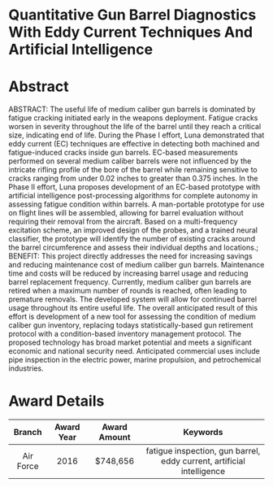 
Quantitative Gun Barrel Diagnostics With Eddy Current Techniques And Artificial Intelligence
============================================================================================

# Abstract


ABSTRACT: The useful life of medium caliber gun barrels is dominated by fatigue cracking initiated early in the weapons deployment. Fatigue cracks worsen in severity throughout the life of the barrel until they reach a critical size, indicating end of life. During the Phase I effort, Luna demonstrated that eddy current (EC) techniques are effective in detecting both machined and fatigue-induced cracks inside gun barrels. EC-based measurements performed on several medium caliber barrels were not influenced by the intricate rifling profile of the bore of the barrel while remaining sensitive to cracks ranging from under 0.02 inches to greater than 0.375 inches. In the Phase II effort, Luna proposes development of an EC-based prototype with artificial intelligence post-processing algorithms for complete autonomy in assessing fatigue condition within barrels. A man-portable prototype for use on flight lines will be assembled, allowing for barrel evaluation without requiring their removal from the aircraft. Based on a multi-frequency excitation scheme, an improved design of the probes, and a trained neural classifier, the prototype will identify the number of existing cracks around the barrel circumference and assess their individual depths and locations.; BENEFIT: This project directly addresses the need for increasing savings and reducing maintenance cost of medium caliber gun barrels. Maintenance time and costs will be reduced by increasing barrel usage and reducing barrel replacement frequency. Currently, medium caliber gun barrels are retired when a maximum number of rounds is reached, often leading to premature removals. The developed system will allow for continued barrel usage throughout its entire useful life. The overall anticipated result of this effort is development of a new tool for assessing the condition of medium caliber gun inventory, replacing todays statistically-based gun retirement protocol with a condition-based inventory management protocol. The proposed technology has broad market potential and meets a significant economic and national security need. Anticipated commercial uses include pipe inspection in the electric power, marine propulsion, and petrochemical industries.  

# Award Details

|Branch|Award Year|Award Amount|Keywords|
| :---: | :---: | :---: | :---: |
|Air Force|2016|$748,656|fatigue inspection, gun barrel, eddy current, artificial intelligence|
